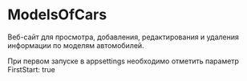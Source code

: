 # ModelsOfCars
Веб-сайт для просмотра, добавления, редактирования и удаления информации по моделям автомобилей.

При первом запуске в appsettings необходимо отметить параметр FirstStart: true
